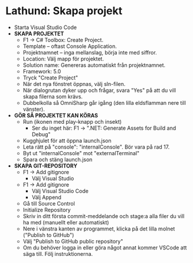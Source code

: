 # Lathund: Skapa projekt



* Starta Visual Studio Code
* **SKAPA PROJEKTET**
  * F1 → C\# Toolbox: Create Project.
  * Template – oftast Console Application.
  * Projektnamnet – inga mellanslag, börja inte med siffror.
  * Location: Välj mapp för projektet.
  * Solution name: Genereras automatiskt från projektnamnet.
  * Framework: 5.0
  * Tryck "Create Project"
  * När det nya fönstret öppnas, välj sln-filen.
  * När dialogrutan dyker upp och frågar, svara "Yes" på att du vill skapa filerna som krävs.
  * Dubbelkolla så OmniSharp går igång \(den lilla eldsflamman nere till vänster\).
* **GÖR SÅ PROJEKTET KAN KÖRAS**
  * Run \(ikonen med play-knapp och insekt\)
    * Ser du inget här: F1 → ".NET: Generate Assets for Build and Debug"
  * Kugghjulet för att öppna launch.json
  * Leta rätt på "console": "internalConsole". Bör vara på rad 17.
  * Byt ut "internalConsole" mot "externalTerminal"
  * Spara och stäng launch.json
* **SKAPA GIT-REPOSITORY**
  * F1 → Add gitignore
    * Välj Visual Studio
  * F1 → Add gitignore
    * Välj Visual Studio Code
    * Välj Append
  * Gå till Source Control
  * Initialize Repository
  * Skriv in ditt första commit-meddelande och stage:a alla filer du vill ha med \(manuellt eller automatiskt\)
  * Nere i vänstra kanten av programmet, klicka på det lilla molnet \("Publish to GitHub"\)
  * Välj "Publish to GitHub public repository"
  * Om du behöver logga in eller göra något annat kommer VSCode att säga till. Följ instruktionerna.

